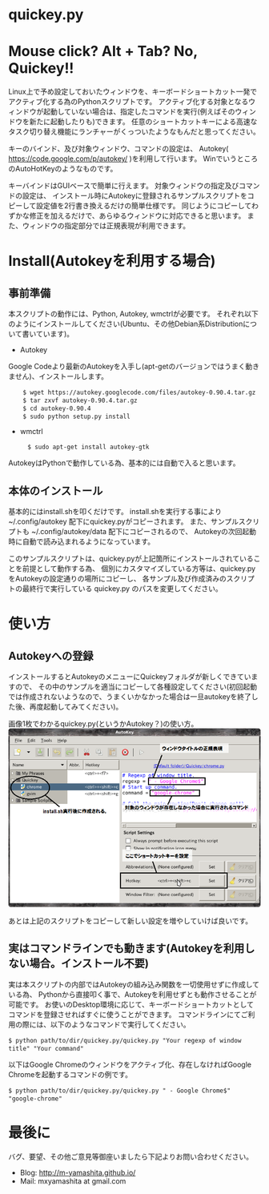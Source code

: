 quickey.py
==========

# Mouse click? Alt + Tab? No, Quickey!!
Linux上で予め設定しておいたウィンドウを、キーボードショートカット一発でアクティブ化する為のPythonスクリプトです。
アクティブ化する対象となるウィンドウが起動していない場合は、指定したコマンドを実行(例えばそのウィンドウを新たに起動したりも)できます。
任意のショートカットキーによる高速なタスク切り替え機能にランチャーがくっついたようなもんだと思ってください。

キーのバインド、及び対象ウィンドウ、コマンドの設定は、
Autokey( https://code.google.com/p/autokey/ )を利用して行います。
WinでいうところのAutoHotKeyのようなものです。

キーバインドはGUIベースで簡単に行えます。
対象ウィンドウの指定及びコマンドの設定は、
インストール時にAutokeyに登録されるサンプルスクリプトをコピーして設定値を2行書き換えるだけの簡単仕様です。
同じようにコピーしてわずかな修正を加えるだけで、あらゆるウィンドウに対応できると思います。
また、ウィンドウの指定部分では正規表現が利用できます。

# Install(Autokeyを利用する場合)

## 事前準備

本スクリプトの動作には、Python, Autokey, wmctrlが必要です。
それぞれ以下のようにインストールしてください(Ubuntu、その他Debian系Distributionについて書いています)。

- Autokey

Google Codeより最新のAutokeyを入手し(apt-getのバージョンではうまく動きません)、インストールします。

        $ wget https://autokey.googlecode.com/files/autokey-0.90.4.tar.gz
        $ tar zxvf autokey-0.90.4.tar.gz
        $ cd autokey-0.90.4
        $ sudo python setup.py install

- wmctrl

        $ sudo apt-get install autokey-gtk

AutokeyはPythonで動作している為、基本的には自動で入ると思います。

## 本体のインストール

基本的にはinstall.shを叩くだけです。
install.shを実行する事により ~/.config/autokey 配下にquickey.pyがコピーされます。
また、サンプルスクリプトも ~/.config/autokey/data 配下にコピーされるので、
Autokeyの次回起動時に自動で読み込まれるようになっています。

このサンプルスクリプトは、quickey.pyが上記箇所にインストールされていることを前提として動作する為、
個別にカスタマイズしている方等は、quickey.pyをAutokeyの設定通りの場所にコピーし、
各サンプル及び作成済みのスクリプトの最終行で実行している quickey.py のパスを変更してください。

# 使い方

## Autokeyへの登録

インストールするとAutokeyのメニューにQuickeyフォルダが新しくできていますので、
その中のサンプルを適当にコピーして各種設定してください(初回起動では作成されないようなので、うまくいかなかった場合は一旦autokeyを終了した後、再度起動してみてください)。

画像1枚でわかるquickey.py(というかAutokey？)の使い方。
![quickey.pyの使い方](./quickey-usage01.png)

あとは上記のスクリプトをコピーして新しい設定を増やしていけば良いです。

## 実はコマンドラインでも動きます(Autokeyを利用しない場合。インストール不要)

実は本スクリプトの内部ではAutokeyの組み込み関数を一切使用せずに作成している為、
Pythonから直接叩く事で、Autokeyを利用せずとも動作させることが可能です。
お使いのDesktop環境に応じて、キーボードショートカットとしてコマンドを登録させればすぐに使うことができます。
コマンドラインにてご利用の際には、以下のようなコマンドで実行してください。

    $ python path/to/dir/quickey.py/quickey.py "Your regexp of window title" "Your command"

以下はGoogle Chromeのウィンドウをアクティブ化、存在しなければGoogle Chromeを起動するコマンドの例です。

    $ python path/to/dir/quickey.py/quickey.py " - Google Chrome$" "google-chrome"

# 最後に

バグ、要望、その他ご意見等御座いましたら下記よりお問い合わせください。

- Blog: http://m-yamashita.github.io/
- Mail: mxyamashita at gmail.com
